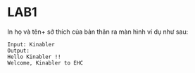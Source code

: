 # LAB1

In họ và tên+ sở thích của bản thân ra màn hình ví dụ như sau:
```
Input: Kinabler
Output:
Hello Kinabler !!
Welcome, Kinabler to EHC
```
